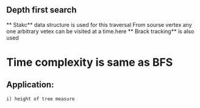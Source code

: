 ## Depth first search 
** Stakc** data structure is used for this traversal
From  sourse vertex any one arbitrary vetex can be visited at a time.here ** Brack tracking** is also used


# Time complexity is same as BFS
## Application:
    i) height of tree measure 
